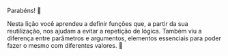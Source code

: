 Parabéns! :tada:

Nesta lição você aprendeu a definir funções que, a partir da sua reutilização, nos ajudam a evitar a repetição de lógica. Também viu a diferença entre parâmetros e argumentos, elementos essenciais para poder fazer o mesmo com diferentes valores. :raised_hands:
